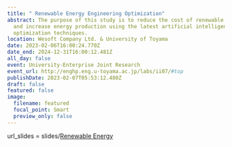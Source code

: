 ```yaml
---
title: " Renewable Energy Engineering Optimization"
abstract: The purpose of this study is to reduce the cost of renewable energy
  and increase energy production using the latest artificial intelligence
  optimization techniques.
location: Wesoft Company Ltd. & University of Toyama
date: 2023-02-06T16:00:24.770Z
date_end: 2024-12-31T16:00:12.481Z
all_day: false
event: University-Enterprise Joint Research
event_url: http://enghp.eng.u-toyama.ac.jp/labs/ii07/#top
publishDate: 2023-02-07T05:53:12.480Z
draft: false
featured: false
image:
  filename: featured
  focal_point: Smart
  preview_only: false
---
```

[](https://github.com/Haichuan-Yang/Wesoft-research-group/blob/main/static/Renewable%20Energy.pptx "Renewable Energy.pptx")url_slides = slides/[Renewable Energy](https://github.com/Haichuan-Yang/Wesoft-research-group/blob/main/static/Renewable%20Energy.pptx "Renewable Energy.pptx")